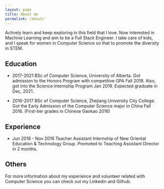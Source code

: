 ```yaml
---
layout: page
title: About me
permalink: /about/
---
```

Actively learn and keep exploring in this field that I love. Now interested in Machine Learning and aim to be a Full Stack Engineer. I take care of kids, and I speak for women in Computer Science so that to promote the diversity in STEM. 

## Education
* 2017-2021 BSc of Computer Science, University of Alberta. Got admission to the Honors Program with competitive GPA Fall 2018. Also, got into the Science Internship Program Jan 2019. Expected graduate in Dec, 2021.

* 2016-2017 BSc of Computer Science, Zhejiang University City College. Got the Early Admission of the Computer Science major in China Fall 2016. (First-tier grades in Chinese Gaokao 2016)

## Experience
* Jun 2016 - Nov 2016 Teacher Assistant Internship of New Oriental Education & Technology Group. Promoted to Teaching Assistant Director in 2 months.

## Others
For more information about my experience and volunteer related with Computer Science you can check out my Linkedin and Github.



    


